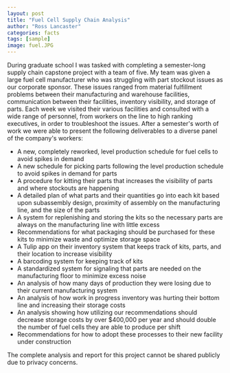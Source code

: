 ```yaml
---
layout: post
title: "Fuel Cell Supply Chain Analysis"
author: "Ross Lancaster"
categories: facts
tags: [sample]
image: fuel.JPG
---
```


During graduate school I was tasked with completing a semester-long supply chain capstone project with a team of five. My team was given a large fuel cell manufacturer who was struggling with part stockout issues as our corporate sponsor. These issues ranged from material fulfillment problems between their manufacturing and warehouse facilities, communication between their facilities, inventory visibility, and storage of parts. Each week we visited their various facilities and consulted with a wide range of personnel, from workers on the line to high ranking executives, in order to troubleshoot the issues. After a semester's worth of work we were able to present the following deliverables to a diverse panel of the company's workers:

* A new, completely reworked, level production schedule for fuel cells to avoid spikes in demand
* A new schedule for picking parts following the level production schedule to avoid spikes in demand for parts
* A procedure for kitting their parts that increases the visibility of parts and where stockouts are happening
* A detailed plan of what parts and their quantities go into each kit based upon subassembly design, proximity of assembly on the manufacturing line, and the size of the parts
* A system for replenishing and storing the kits so the necessary parts are always on the manufacturing line with little excess 
* Recommendations for what packaging should be purchased for these kits to minimize waste and optimize storage space
* A Tulip app on their inventory system that keeps track of kits, parts, and their location to increase visibility
* A barcoding system for keeping track of kits 
* A standardized system for signaling that parts are needed on the manufacturing floor to minimize excess noise
* An analysis of how many days of production they were losing due to their current manufacturing system
* An analysis of how work in progress inventory was hurting their bottom line and increasing their storage costs 
* An analysis showing how utilizing our recommendations should decrease storage costs by over $400,000 per year and should double the number of fuel cells they are able to produce per shift
* Recommendations for how to adopt these processes to their new facility under construction

The complete analysis and report for this project cannot be shared publicly due to privacy concerns. 
